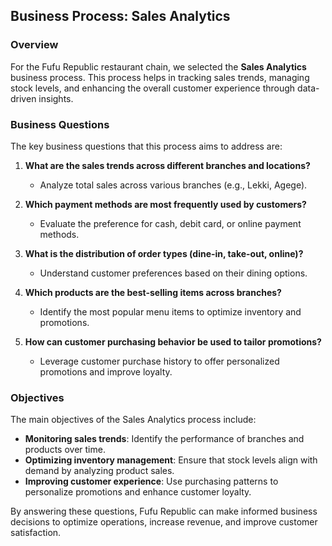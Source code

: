 ## Business Process: Sales Analytics

### Overview
For the Fufu Republic restaurant chain, we selected the **Sales Analytics** business process. This process helps in tracking sales trends, managing stock levels, and enhancing the overall customer experience through data-driven insights.

### Business Questions
The key business questions that this process aims to address are:

1. **What are the sales trends across different branches and locations?**
   - Analyze total sales across various branches (e.g., Lekki, Agege).

2. **Which payment methods are most frequently used by customers?**
   - Evaluate the preference for cash, debit card, or online payment methods.

3. **What is the distribution of order types (dine-in, take-out, online)?**
   - Understand customer preferences based on their dining options.

4. **Which products are the best-selling items across branches?**
   - Identify the most popular menu items to optimize inventory and promotions.

5. **How can customer purchasing behavior be used to tailor promotions?**
   - Leverage customer purchase history to offer personalized promotions and improve loyalty.

### Objectives
The main objectives of the Sales Analytics process include:
- **Monitoring sales trends**: Identify the performance of branches and products over time.
- **Optimizing inventory management**: Ensure that stock levels align with demand by analyzing product sales.
- **Improving customer experience**: Use purchasing patterns to personalize promotions and enhance customer loyalty.

By answering these questions, Fufu Republic can make informed business decisions to optimize operations, increase revenue, and improve customer satisfaction.
